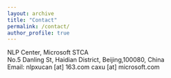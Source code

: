 ```yaml
---
layout: archive
title: "Contact"
permalink: /contact/
author_profile: true
---
```

NLP Center, Microsoft STCA<br>
No.5 Danling St, Haidian District, Beijing,100080, China<br>
Email: nlpxucan [at] 163.com caxu [at] microsoft.com
